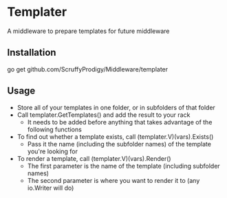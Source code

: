# Templater
A middleware to prepare templates for future middleware

## Installation
go get github.com/ScruffyProdigy/Middleware/templater

## Usage
* Store all of your templates in one folder, or in subfolders of that folder
* Call templater.GetTemplates() and add the result to your rack
	* It needs to be added before anything that takes advantage of the following functions
* To find out whether a template exists, call (templater.V)(vars).Exists()
	* Pass it the name (including the subfolder names) of the template you're looking for
* To render a template, call (templater.V)(vars).Render()
	* The first parameter is the name of the template (including subfolder names)
	* The second parameter is where you want to render it to (any io.Writer will do)